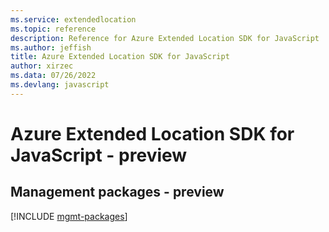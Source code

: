 ```yaml
---
ms.service: extendedlocation
ms.topic: reference
description: Reference for Azure Extended Location SDK for JavaScript
ms.author: jeffish
title: Azure Extended Location SDK for JavaScript
author: xirzec
ms.data: 07/26/2022
ms.devlang: javascript
---
```

# Azure Extended Location SDK for JavaScript - preview

## Management packages - preview
[!INCLUDE [mgmt-packages](extended-location-mgmt-index.md)]